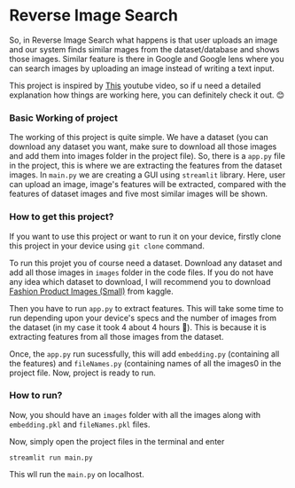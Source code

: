 
# Reverse Image Search

So, in Reverse Image Search what happens is that user uploads an image and our system finds similar mages from the dataset/database and shows those images. Similar feature is there in Google and Google lens where you can search images by uploading an image instead of writing a text input.

This project is inspired by [This](https://www.youtube.com/watch?v=xanJe6e8Xuw&ab_channel=CampusX) youtube video, so if u need a detailed explanation how things are working here, you can definitely check it out. 😊

### Basic Working of project
The working of this project is quite simple. We have a dataset (you can download any dataset you want, make sure to download all those images and add them into images folder in the project file). So, there is a `app.py` file in the project, this is where we are extracting the features from the dataset images. In `main.py` we are creating a GUI using `streamlit` library. Here, user can upload an image, image's features will be extracted, compared with the features of dataset images and five most similar images will be shown.

### How to get this project?
If you want to use this project or want to run it on your device, firstly clone this project in your device using `git clone` command.

To run this projet you of course need a dataset. Download any dataset and add all those images in `images` folder in the code files. If you do not have any idea which dataset to download, I will recommend you to download [Fashion Product Images (Small)](https://www.kaggle.com/datasets/paramaggarwal/fashion-product-images-small) from kaggle.

Then you have to run `app.py` to extract features. This will take some time to run depending upon your device's specs and the number of images from the dataset (in my case it took 4 about 4 hours 😬). This is because it is extracting features from all those images from the dataset.

Once, the `app.py` run sucessfully, this will add `embedding.py` (containing all the features) and `fileNames.py` (containing names of all the images0 in the project file. Now, project is ready to run.

### How to run?

Now, you should have an `images` folder with all the images along with `embedding.pkl` and `fileNames.pkl` files.

Now, simply open the project files in the terminal and enter

`streamlit run main.py`

This wll run the `main.py` on localhost. 

